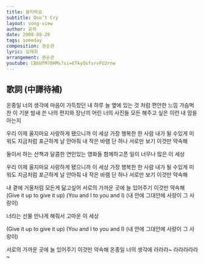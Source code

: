 ```yaml
---
title: 울지마요
subtitle: Don’t Cry
layout: song-view
author: 윤하
date: 2008-08-28
tags: someday
composition: 권순관
lyric: 심재희
arrangement: 권순관
youtube: CB6UfM70HMs?si=6TkyOsfsrvFU2rnw
---
```


## 歌詞 (中譯待補)

온종일 너의 생각에
마음이 가득찼던 내 하루
늘 옆에 있는 것 처럼 편안한 느낌
가슴벅찬 이 기분
밤새 쓴 나의 편지와
장난끼 어린 너의 사진들
모든 해주고 싶은 이런 내 맘을 아는지

우리 이제 울지마요
사랑하게 됐으니까
이 세상 가장 행복한 한 사람
내가 될 수있게
미워도 지금처럼
포근하게 날 안아줘
내 작은 바램 단 하나
서로만 보기 이것만 약속해

둘이서 하는 산책과
달콤한 연인있는 영화들
함께하고픈 일이 너무나 많은 이 세상

우리 이제 울지마요
사랑하게 됐으니까
이 세상 가장 행복한 한 사람
내가 될 수있게
미워도 지금처럼
포근하게 날 안아줘
내 작은 바램 단 하나
서로만 보기 이것만 약속해

내 곁에 거울처럼 모든게 닮고싶어
서로의 가까운 곳에 늘 있어주기
이것만 약속해
(Give it up to give it up)
(You and I to you and I)
(내 안에 그대안에 사랑이 그 사랑이)

너라는 선물 만나게 해줘서
고마운 이 세상

(Give it up to give it up)
(You and I to you and I)
(내 안에 그대안에 사랑이 그 사랑이)

서로의 가까운 곳에 늘 있어주기
이것만 약속해
온종일 너의 생각에 라라라~ 라라라라라~
